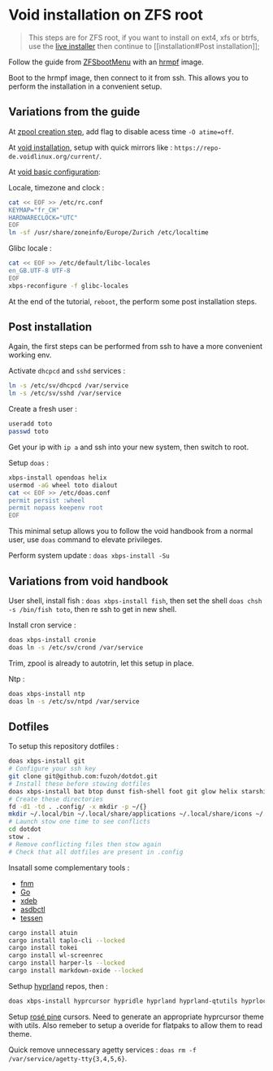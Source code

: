 # Void installation on ZFS root

> This steps are for ZFS root, if you want to install on ext4, xfs or btrfs, use the [live installer](https://voidlinux.org/download/) then continue to [[installation#Post installation]];

Follow the guide from [ZFSbootMenu](https://docs.zfsbootmenu.org/en/latest/guides/void-linux/uefi.html#uefi) with an [hrmpf](https://github.com/leahneukirchen/hrmpf/releases) image.

Boot to the hrmpf image, then connect to it from ssh. This allows you to perform the installation in a convenient setup.

## Variations from the guide

At [zpool creation step](https://docs.zfsbootmenu.org/en/latest/guides/void-linux/uefi.html#create-the-zpool), add flag to disable acess time `-O atime=off`.

At [void installation](https://docs.zfsbootmenu.org/en/latest/guides/void-linux/uefi.html#install-void), setup with quick mirrors like : `https://repo-de.voidlinux.org/current/`.

At [void basic configuration](https://docs.zfsbootmenu.org/en/latest/guides/void-linux/uefi.html#basic-void-configuration):

Locale, timezone and clock :
```sh
cat << EOF >> /etc/rc.conf
KEYMAP="fr_CH"
HARDWARECLOCK="UTC"
EOF
ln -sf /usr/share/zoneinfo/Europe/Zurich /etc/localtime
```
Glibc locale :
```sh
cat << EOF >> /etc/default/libc-locales
en_GB.UTF-8 UTF-8
EOF
xbps-reconfigure -f glibc-locales
```

At the end of the tutorial, `reboot`, the perform some post installation steps.

## Post installation

Again, the first steps can be performed from ssh to have a more convenient working env.

Activate `dhcpcd` and `sshd` services :
```sh
ln -s /etc/sv/dhcpcd /var/service
ln -s /etc/sv/sshd /var/service
```
Create a fresh user :
```sh
useradd toto
passwd toto
```

Get your ip with `ip a` and ssh into your new system, then switch to root.

Setup `doas` :

```sh
xbps-install opendoas helix
usermod -aG wheel toto dialout
cat << EOF >> /etc/doas.conf
permit persist :wheel
permit nopass keepenv root
EOF
```

This minimal setup allows you to follow the void handbook from a normal user, use `doas` command to elevate privileges.

Perform system update : `doas xbps-install -Su`

## Variations from void handbook

User shell, install fish : `doas xbps-install fish`, then set the shell `doas chsh -s /bin/fish toto`, then re ssh to get in new shell.

Install cron service :
```sh
doas xbps-install cronie
doas ln -s /etc/sv/crond /var/service
```

Trim, zpool is already to autotrin, let this setup in place.

Ntp :
```sh
doas xbps-install ntp
doas ln -s /etc/sv/ntpd /var/service
```

## Dotfiles

To setup this repository dotfiles :

```sh
doas xbps-install git
# Configure your ssh key
git clone git@github.com:fuzoh/dotdot.git
# Install these before stowing dotfiles
doas xbps-install bat btop dunst fish-shell foot git glow helix starship topgrade tofi Waybar zathura curl stow eza pass gitui task wireguard wireguard-tools zoxide keepassxc qt5-wayland qt6-wayland wl-clipboard cliphist polkit-gnome Thunar wtype libnotify xdg-utils fastfetch fd xtools wev vsv vdpauinfo nvtop usbmuxd tesseract-ocr tesseract-ocr-eng tesseract-ocr-fra syncthing slurp grim qpdfview qpwgraph qrencode pass imv jq hurl nwg-look jpegoptim qpdf poppler ImageMagick
# Create these directories
fd -d1 -td . .config/ -x mkdir -p ~/{}
mkdir ~/.local/bin ~/.local/share/applications ~/.local/share/icons ~/.icons
# Launch stow one time to see conflicts
cd dotdot
stow .
# Remove conflicting files then stow again
# Check that all dotfiles are present in .config
```

Insatall some complementary tools :

- [fnm](https://github.com/Schniz/fnm?tab=readme-ov-file#using-a-script-macoslinux)
- [Go](https://go.dev/doc/install)
- [xdeb](https://github.com/xdeb-org/xdeb?tab=readme-ov-file#usage)
- [asdbctl](https://github.com/juliuszint/asdbctl)
- [tessen](https://github.com/ayushnix/tessen)

```sh
cargo install atuin
cargo install taplo-cli --locked
cargo install tokei
cargo install wl-screenrec
cargo install harper-ls --locked
cargo install markdown-oxide --locked
```

Sethup [hyprland](https://github.com/Makrennel/hyprland-void) repos, then :

```sh
doas xbps-install hyprcursor hypridle hyprland hyprland-qtutils hyprlock xdg-desktop-portal-hyprland hyprpicker
```

Setup [rosé pine](https://github.com/rose-pine/cursor) cursors. Need to generate an appropriate hyprcursor theme with utils. Also remeber to setup a overide for flatpaks to allow them to read theme.

Quick remove unnecessary agetty services : `doas rm -f /var/service/agetty-tty{3,4,5,6}`.

